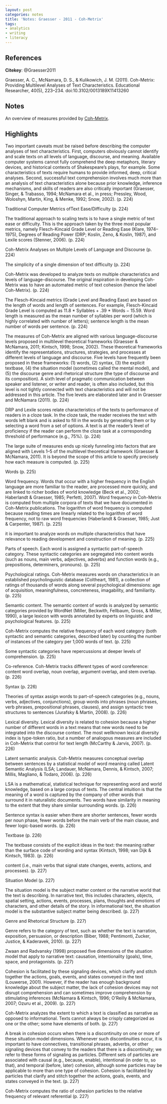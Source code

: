 ```yaml
---
layout: post
categories: notes
title: 'Notes: Graesser - 2011 - Coh-Metrix'
tags:
- analytics
- writing
- literacy
---
```


## References

**Citekey**: @Graesser2011

Graesser, A. C., McNamara, D. S., & Kulikowich, J. M. (2011). Coh-Metrix: Providing Multilevel Analyses of Text Characteristics. Educational Researcher, 40(5), 223–234. doi:10.3102/0013189X11413260

## Notes

An overview of measures provided by [Coh-Metrix](http://www.cohmetrix.com/).

## Highlights


Two important caveats must be raised before describing the computer analyses of text characteristics. First, computers obviously cannot identify and scale texts on all levels of language, discourse, and meaning. Available computer systems cannot fully comprehend the deep metaphors, literary devices, and historical contexts of Shakespeare’s plays, for example. Some characteristics of texts require humans to provide informed, deep, critical analyses. Second, successful text comprehension involves much more than an analysis of text characteristics alone because prior knowledge, inference mechanisms, and skills of readers are also critically important (Graesser, Singer, & Trabasso, 1994; McNamara et al., in press; Pressley, Wood, Woloshyn, Martin, King, & Menke, 1992; Snow, 2002). (p. 224)

Traditional Computer Metrics ofText Ease/Difficulty (p. 224)

The traditional approach to scaling texts is to have a single metric of text ease or difficulty. This is the approach taken by the three most popular metrics, namely Flesch-Kincaid Grade Level or Reading Ease (Klare, 1974–1975), Degrees of Reading Power (DRP; Koslin, Zeno, & Koslin, 1987), and Lexile scores (Stenner, 2006). (p. 224)

Coh-Metrix Analyses on Multiple Levels of Language and Discourse (p. 224)

The simplicity of a single dimension of text difficulty (p. 224)

Coh-Metrix was developed to analyze texts on multiple characteristics and levels of language-discourse. The original inspiration in developing Coh-Metrix was to have an automated metric of text cohesion (hence the label Coh-Metrix). (p. 224)

The Flesch-Kincaid metrics (Grade Level and Reading Ease) are based on the length of words and length of sentences. For example, Flesch-Kincaid Grade Level is computed as 11.8 * Syllables + .39 * Words − 15.59. Word length is measured as the mean number of syllables per word (which is highly correlated with number of letters); sentence length is the mean number of words per sentence. (p. 224)

The measures of Coh-Metrix are aligned with various language-discourse levels proposed in multilevel theoretical frameworks (Graesser & McNamara, 2011; Kintsch, 1998; Snow, 2002). These theoretical frameworks identify the representations, structures, strategies, and processes at different levels of language and discourse. Five levels have frequently been proposed in these frameworks: (1) words, (2) syntax, (3) the explicit textbase, (4) the situation model (sometimes called the mental model), and (5) the discourse genre and rhetorical structure (the type of discourse and its composition). A sixth level of pragmatic communication between speaker and listener, or writer and reader, is often also included, but this level is not tightly connected with text characteristics and will not be addressed in this article. The five levels are elaborated later and in Graesser and McNamara (2011). (p. 224)

DRP and Lexile scores relate characteristics of the texts to performance of readers in a cloze task. In the cloze task, the reader receives the text with words left blank and is asked to fill in the words by generating them or by selecting a word from a set of options. A text is at the reader’s level of proficiency if the reader can perform the cloze task at a corresponding threshold of performance (e.g., 75%). (p. 224)

The large suite of measures ends up nicely funneling into factors that are aligned with Levels 1–5 of the multilevel theoretical framework (Graesser & McNamara, 2011). It is beyond the scope of this article to specify precisely how each measure is computed. (p. 225)

Words (p. 225)

Word frequency. Words that occur with a higher frequency in the English language are more familiar to the reader, are processed more quickly, and are linked to richer bodies of world knowledge (Beck et al., 2002; Haberlandt & Graesser, 1985; Perfetti, 2007). Word frequency in Coh-Metrix is computed from multiple corpora of texts that we have documented in Coh-Metrix publications. The logarithm of word frequency is computed because reading times are linearly related to the logarithm of word frequency, not to raw word frequencies (Haberlandt & Graesser, 1985; Just & Carpenter, 1987). (p. 225)

it is important to analyze words on multiple characteristics that have relevance to reading development and construction of meaning. (p. 225)

Parts of speech. Each word is assigned a syntactic part-of-speech category. These syntactic categories are segregated into content words (such as nouns, main verbs, adjectives, adverbs) and function words (e.g., prepositions, determiners, pronouns). (p. 225)

Psychological ratings. Coh-Metrix measures words on characteristics in an established psycholinguistic database (Coltheart, 1981), a collection of ratings of thousands of words along several psychological dimensions: age of acquisition, meaningfulness, concreteness, imagability, and familiarity. (p. 225)

Semantic content. The semantic content of words is analyzed by semantic categories provided by WordNet (Miller, Beckwith, Fellbaum, Gross, & Miller, 1990), a large lexicon with words annotated by experts on linguistic and psychological features. (p. 225)

Coh-Metrix computes the relative frequency of each word category (both syntactic and semantic categories, described later) by counting the number of instances of the category per 1,000 words of text. (p. 225)

Some syntactic categories have repercussions at deeper levels of comprehension. (p. 225)

Co-reference. Coh-Metrix tracks different types of word coreference: content word overlap, noun overlap, argument overlap, and stem overlap. (p. 226)

Syntax (p. 226)

Theories of syntax assign words to part-of-speech categories (e.g., nouns, verbs, adjectives, conjunctions), group words into phrases (noun phrases, verb phrases, prepositional phrases, clauses), and assign syntactic tree structures to sentences (Jurafsky & Martin, 2008). (p. 226)

Lexical diversity. Lexical diversity is related to cohesion because a higher number of different words in a text means that new words need to be integrated into the discourse context. The most wellknown lexical diversity index is type-token ratio, but a number of analogous measures are included in Coh-Metrix that control for text length (McCarthy & Jarvis, 2007). (p. 226)

Latent semantic analysis. Coh-Metrix measures conceptual overlap between sentences by a statistical model of word meaning called Latent Semantic Analysis (LSA; Landauer, McNamara, Dennis, & Kintsch, 2007; Millis, Magliano, & Todaro, 2006). (p. 226)

LSA is a mathematical, statistical technique for representing word and world knowledge, based on a large corpus of texts. The central intuition is that the meaning of a word is captured by the company of other words that surround it in naturalistic documents. Two words have similarity in meaning to the extent that they share similar surrounding words. (p. 226)

Sentence syntax is easier when there are shorter sentences, fewer words per noun phase, fewer words before the main verb of the main clause, and fewer logic-based words. (p. 226)

Textbase (p. 226)

The textbase consists of the explicit ideas in the text: the meaning rather than the surface code of wording and syntax (Kintsch, 1998; van Dijk & Kintsch, 1983). (p. 226)

content (i.e., main verbs that signal state changes, events, actions, and processes). (p. 227)

Situation Model (p. 227)

The situation model is the subject matter content or the narrative world that the text is describing. In narrative text, this includes characters, objects, spatial setting, actions, events, processes, plans, thoughts and emotions of characters, and other details of the story. In informational text, the situation model is the substantive subject matter being described. (p. 227)

Genre and Rhetorical Structure (p. 227)

Genre refers to the category of text, such as whether the text is narration, exposition, persuasion, or description (Biber, 1988; Pentimonti, Zucker, Justice, & Kaderavek, 2010). (p. 227)

Zwaan and Radvansky (1998) proposed five dimensions of the situation model that apply to narrative text: causation, intentionality (goals), time, space, and protagonists. (p. 227)

Cohesion is facilitated by these signaling devices, which clarify and stitch together the actions, goals, events, and states conveyed in the text (Louwerse, 2001). However, if the reader has enough background knowledge about the subject matter, the lack of cohesion devices may not disrupt comprehension and can sometimes improve comprehension by stimulating inferences (McNamara & Kintsch, 1996; O’Reilly & McNamara, 2007; Ozuru et al., 2009). (p. 227)

Coh-Metrix analyzes the extent to which a text is classified as narrative as opposed to informational. Texts cannot always be crisply categorized as one or the other; some have elements of both. (p. 227)

A break in cohesion occurs when there is a discontinuity on one or more of these situation model dimensions. Whenever such discontinuities occur, it is important to have connectives, transitional phrases, adverbs, or other signaling devices that convey to the readers that there is a discontinuity; we refer to these forms of signaling as particles. Different sets of particles are associated with causal (e.g., because, enable), intentional (in order to, so that), and temporal (before, later) cohesion, although some particles may be applicable to more than one type of cohesion. Cohesion is facilitated by particles that clarify and stitch together the actions, goals, events, and states conveyed in the text. (p. 227)

Coh-Metrix computes the ratio of cohesion particles to the relative frequency of relevant referential (p. 227)
